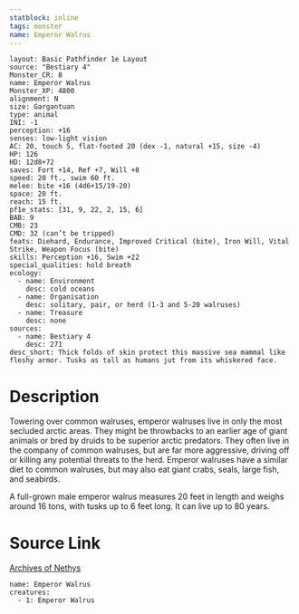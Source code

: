 ```yaml
---
statblock: inline
tags: monster
name: Emperor Walrus
---
```

```statblock
layout: Basic Pathfinder 1e Layout
source: "Bestiary 4"
Monster_CR: 8
name: Emperor Walrus
Monster_XP: 4800
alignment: N
size: Gargantuan
type: animal
INI: -1
perception: +16
senses: low-light vision
AC: 20, touch 5, flat-footed 20 (dex -1, natural +15, size -4)
HP: 126
HD: 12d8+72
saves: Fort +14, Ref +7, Will +8
speed: 20 ft., swim 60 ft.
melee: bite +16 (4d6+15/19-20)
space: 20 ft.
reach: 15 ft.
pf1e_stats: [31, 9, 22, 2, 15, 6]
BAB: 9
CMB: 23
CMD: 32 (can’t be tripped)
feats: Diehard, Endurance, Improved Critical (bite), Iron Will, Vital Strike, Weapon Focus (bite)
skills: Perception +16, Swim +22
special_qualities: hold breath
ecology:
  - name: Environment
    desc: cold oceans
  - name: Organisation
    desc: solitary, pair, or herd (1-3 and 5-20 walruses)
  - name: Treasure
    desc: none
sources:
  - name: Bestiary 4
    desc: 271
desc_short: Thick folds of skin protect this massive sea mammal like fleshy armor. Tusks as tall as humans jut from its whiskered face.
```
# Description
Towering over common walruses, emperor walruses live in only the most secluded arctic areas. They might be throwbacks to an earlier age of giant animals or bred by druids to be superior arctic predators. They often live in the company of common walruses, but are far more aggressive, driving off or killing any potential threats to the herd. Emperor walruses have a similar diet to common walruses, but may also eat giant crabs, seals, large fish, and seabirds.

A full-grown male emperor walrus measures 20 feet in length and weighs around 16 tons, with tusks up to 6 feet long. It can live up to 80 years.
# Source Link
[Archives of Nethys](https://aonprd.com/MonsterDisplay.aspx?ItemName=Emperor%20Walrus)
```encounter-table
name: Emperor Walrus
creatures:
  - 1: Emperor Walrus
```
